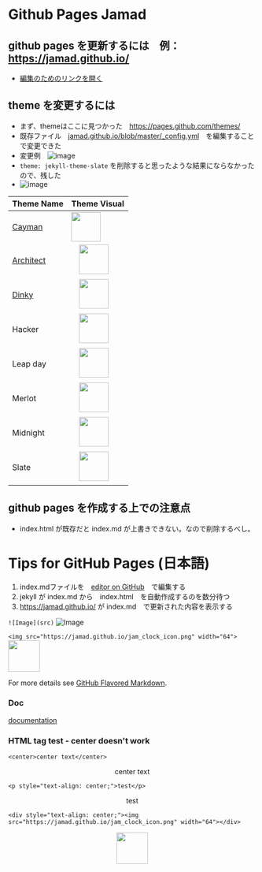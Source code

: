 # Github Pages Jamad

## github pages を更新するには　例：https://jamad.github.io/
* [編集のためのリンクを開く](https://github.com/jamad/jamad.github.io/edit/master/index.md)　 

## theme を変更するには
* まず、themeはここに見つかった　https://pages.github.com/themes/
*  既存ファイル　[jamad.github.io/blob/master/_config.yml](https://github.com/jamad/jamad.github.io/edit/master/_config.yml)　を編集することで変更できた
*  変更例　![image](https://github.com/jamad/jamad.github.io/assets/949913/ea23f161-5d3e-4a37-9b79-7af01c4819e6)
* `theme: jekyll-theme-slate` を削除すると思ったような結果にならなかったので、残した
* ![image](https://user-images.githubusercontent.com/949913/235970625-b782ce4b-6a42-4bf3-afc4-aae9fb470109.png)

|Theme Name|Theme Visual|
|-|-|
|[Cayman](https://pages-themes.github.io/cayman/)| <img height="60" src="https://user-images.githubusercontent.com/949913/235978166-dddbd7ea-96a2-4435-961f-6db689774c3a.png">|
|[Architect](https://pages-themes.github.io/architect/)|　<img height="60" src="https://user-images.githubusercontent.com/949913/235971245-22d71837-a12f-4ff6-a522-9b4065643c0e.png">|
|[Dinky](https://pages-themes.github.io/dinky/)|　<img height="60" src="https://user-images.githubusercontent.com/949913/235984076-cd5e938c-7d74-4872-bd40-2ba60a926b86.png">|　
|Hacker|　<img height="60" src="https://user-images.githubusercontent.com/949913/236018878-31f80437-3935-4a48-a8ba-e942881b7939.png">|　
|Leap day|　<img height="60" src="https://user-images.githubusercontent.com/949913/236020058-1ba2a718-3eea-414c-9020-91ab7e5ec86d.png">|　
|Merlot|　<img height="60" src="https://user-images.githubusercontent.com/949913/236022003-e59d6cba-ace8-4a42-86ce-d6f90061f377.png">|　
|Midnight |　<img height="60" src="https://user-images.githubusercontent.com/949913/236022948-501d2ea3-97c1-4238-b021-25f80e46c236.png">|　
|Slate|　<img height="60" src="https://user-images.githubusercontent.com/949913/236025082-bb9b0641-e1ff-4499-9ce8-75c06533cf70.png">|


## github pages を作成する上での注意点
* index.html が既存だと index.md が上書きできない。なので削除するべし。


# Tips for GitHub Pages (日本語)
1. index.mdファイルを　[editor on GitHub](https://github.com/jamad/jamad.github.io/edit/master/index.md)　で編集する
2. jekyll が index.md から　index.html　を自動作成するのを数分待つ
3. https://jamad.github.io/ が index.md　で更新された内容を表示する


```![Image](src)```
![Image](https://jamad.github.io/jam_clock_icon.png)

```<img src="https://jamad.github.io/jam_clock_icon.png" width="64">```
<img src="https://jamad.github.io/jam_clock_icon.png" width="64">

For more details see [GitHub Flavored Markdown](https://guides.github.com/features/mastering-markdown/).

### Doc
[documentation](https://help.github.com/categories/github-pages-basics/) 

### HTML tag test - center doesn't work

`<center>center text</center>`
<center>center text</center>

`<p style="text-align: center;">test</p>`
<p style="text-align: center;">test</p>

`<div style="text-align: center;"><img src="https://jamad.github.io/jam_clock_icon.png" width="64"></div>`
<div style="text-align: center;"><img src="https://jamad.github.io/jam_clock_icon.png" width="64"></div>
